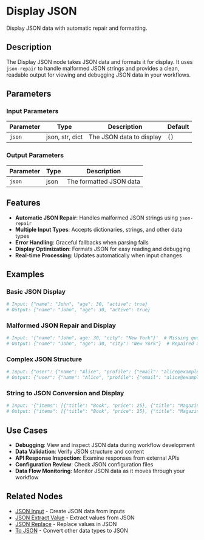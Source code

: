 # Display JSON

Display JSON data with automatic repair and formatting.

## Description

The Display JSON node takes JSON data and formats it for display. It uses `json-repair` to handle malformed JSON strings and provides a clean, readable output for viewing and debugging JSON data in your workflows.

## Parameters

### Input Parameters

| Parameter | Type            | Description              | Default |
| --------- | --------------- | ------------------------ | ------- |
| `json`    | json, str, dict | The JSON data to display | `{}`    |

### Output Parameters

| Parameter | Type | Description             |
| --------- | ---- | ----------------------- |
| `json`    | json | The formatted JSON data |

## Features

- **Automatic JSON Repair**: Handles malformed JSON strings using `json-repair`
- **Multiple Input Types**: Accepts dictionaries, strings, and other data types
- **Error Handling**: Graceful fallbacks when parsing fails
- **Display Optimization**: Formats JSON for easy reading and debugging
- **Real-time Processing**: Updates automatically when input changes

## Examples

### Basic JSON Display

```python
# Input: {"name": "John", "age": 30, "active": true}
# Output: {"name": "John", "age": 30, "active": true}
```

### Malformed JSON Repair and Display

```python
# Input: '{"name": "John", age: 30, "city": "New York"}'  # Missing quotes around age
# Output: {"name": "John", "age": 30, "city": "New York"}  # Repaired and formatted
```

### Complex JSON Structure

```python
# Input: {"user": {"name": "Alice", "profile": {"email": "alice@example.com", "preferences": {"theme": "dark"}}}}
# Output: {"user": {"name": "Alice", "profile": {"email": "alice@example.com", "preferences": {"theme": "dark"}}}}
```

### String to JSON Conversion and Display

```python
# Input: '{"items": [{"title": "Book", "price": 25}, {"title": "Magazine", "price": 10}]}'
# Output: {"items": [{"title": "Book", "price": 25}, {"title": "Magazine", "price": 10}]}
```

## Use Cases

- **Debugging**: View and inspect JSON data during workflow development
- **Data Validation**: Verify JSON structure and content
- **API Response Inspection**: Examine responses from external APIs
- **Configuration Review**: Check JSON configuration files
- **Data Flow Monitoring**: Monitor JSON data as it moves through your workflow

## Related Nodes

- [JSON Input](json_input.md) - Create JSON data from inputs
- [JSON Extract Value](json_extract_value.md) - Extract values from JSON
- [JSON Replace](json_replace.md) - Replace values in JSON
- [To JSON](../convert/to_json.md) - Convert other data types to JSON
